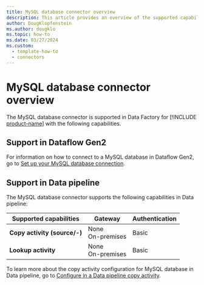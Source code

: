 ```yaml
---
title: MySQL database connector overview
description: This article provides an overview of the supported capabilities of the MySQL database connector.
author: DougKlopfenstein
ms.author: dougklo
ms.topic: how-to
ms.date: 03/27/2024
ms.custom:
  - template-how-to
  - connectors
---
```


# MySQL database connector overview

The MySQL database connector is supported in Data Factory for [!INCLUDE [product-name](../includes/product-name.md)] with the following capabilities.

## Support in Dataflow Gen2

For information on how to connect to a MySQL database in Dataflow Gen2, go to [Set up your MySQL database connection](connector-mysql-database.md).

## Support in Data pipeline

The MySQL database connector supports the following capabilities in Data pipeline:

| Supported capabilities | Gateway | Authentication |
| --- | --- | ---|
| **Copy activity (source/-)** | None <br>On-premises | Basic |
| **Lookup activity** | None <br>On-premises | Basic |

To learn more about the copy activity configuration for MySQL database in Data pipeline, go to [Configure in a Data pipeline copy activity](connector-mysql-database-copy-activity.md).
